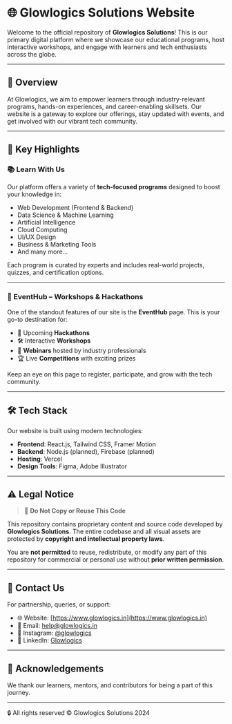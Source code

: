 # 🌐 Glowlogics Solutions Website

Welcome to the official repository of **Glowlogics Solutions**! This is our primary digital platform where we showcase our educational programs, host interactive workshops, and engage with learners and tech enthusiasts across the globe.

---

## 🚀 Overview

At Glowlogics, we aim to empower learners through industry-relevant programs, hands-on experiences, and career-enabling skillsets. Our website is a gateway to explore our offerings, stay updated with events, and get involved with our vibrant tech community.

---

## 📌 Key Highlights

### 📚 Learn With Us
Our platform offers a variety of **tech-focused programs** designed to boost your knowledge in:

- Web Development (Frontend & Backend)
- Data Science & Machine Learning
- Artificial Intelligence
- Cloud Computing
- UI/UX Design
- Business & Marketing Tools
- And many more...

Each program is curated by experts and includes real-world projects, quizzes, and certification options.

---

### 🎉 EventHub – Workshops & Hackathons
One of the standout features of our site is the **EventHub** page. This is your go-to destination for:

- 🚀 Upcoming **Hackathons**
- 🛠️ Interactive **Workshops**
- 🎤 **Webinars** hosted by industry professionals
- 🏆 Live **Competitions** with exciting prizes

Keep an eye on this page to register, participate, and grow with the tech community.

---

## 🛠 Tech Stack

Our website is built using modern technologies:

- **Frontend**: React.js, Tailwind CSS, Framer Motion
- **Backend**: Node.js (planned), Firebase (planned)
- **Hosting**: Vercel
- **Design Tools**: Figma, Adobe Illustrator

---

## ⚠️ Legal Notice

> 🚫 **Do Not Copy or Reuse This Code**

This repository contains proprietary content and source code developed by **Glowlogics Solutions**. The entire codebase and all visual assets are protected by **copyright and intellectual property laws**.

You are **not permitted** to reuse, redistribute, or modify any part of this repository for commercial or personal use without **prior written permission**.

---

## 📩 Contact Us

For partnership, queries, or support:

- 🌐 Website: [https://www.glowlogics.in](https://www.glowlogics.in)
- 📧 Email: help@glowlogics.in
- 📱 Instagram: [@glowlogics](https://www.instagram.com/glowlogics)
- 💼 LinkedIn: [Glowlogics](https://www.linkedin.com/company/glowlogics)

---

## 🤝 Acknowledgements

We thank our learners, mentors, and contributors for being a part of this journey.

---

🔒 All rights reserved © Glowlogics Solutions 2024
